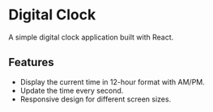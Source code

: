 # Digital Clock

A simple digital clock application built with React.

## Features

- Display the current time in 12-hour format with AM/PM.
- Update the time every second.
- Responsive design for different screen sizes.
